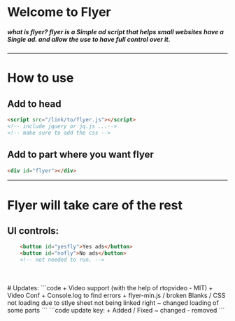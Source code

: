 # Welcome to Flyer
##### _what is flyer? flyer is a Simple ad script that helps small websites have a Single ad. and allow the use to have full control over it._
---
# How to use
## Add to head
```html
<script src="/link/to/flyer.js"></script>
<!-- include jquery or jq.js ...-->
<!-- make sure to add the css -->
```
## Add to part where you want flyer
```html
<div id="flyer"></div>
```
---
# Flyer will take care of the rest

## UI controls:
```html
    <button id="yesfly">Yes ads</button>
    <button id="nofly">No ads</button>
    <!-- not needed to run. -->
```
<br>
<br>
# Updates:
```code
+ Video support (with the help of rtopvideo - MIT)
+ Video Conf
+ Console.log to find errors
+ flyer-min.js 
/ broken Blanks
/ CSS not loading due to stlye sheet not being linked right
~ changed loading of some parts
```
```code
update key:
+ Added
/ Fixed
~ changed
- removed
```